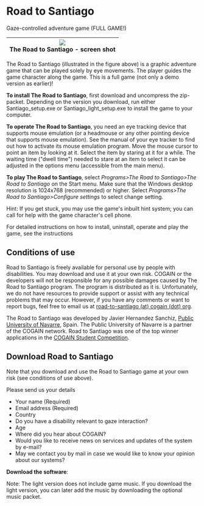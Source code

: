 

# Road to Santiago

Gaze-controlled adventure game (FULL GAME!) 

|![][1]<br>The Road to Santiago - screen shot<br>|
|---|


The Road to Santiago (illustrated in the figure above) is a graphic adventure game that can be played solely by eye movements. The player guides the game character along the game. This is a full game (not only a demo version as earlier)! 

**To install The Road to Santiago**, first download and uncompress the zip-packet. Depending on the version you download, run either Santiago_setup.exe or Santiago_light_setup.exe to install the game to your computer. 

**To operate The Road to Santiago**, you need an eye tracking device that supports mouse emulation (or a headmouse or any other pointing device that supports mouse emulation). See the manual of your eye tracker to find out how to activate its mouse emulation program. Move the mouse cursor to point an item by looking at it. Select the item by staring at it for a while. The waiting time ("dwell time") needed to stare at an item to select it can be adjusted in the options menu (accessible from the main menu). 

**To play The Road to Santiago**, select _Programs>The Road to Santiago>The Road to Santiago_ on the Start menu. Make sure that the Windows desktop resolution is 1024x768 (recommended) or higher. Select _Programs>The Road to Santiago>Configure settings_ to select change setting. 

Hint: If you get stuck, you may use the game's inbuilt hint system; you can call for help with the game character's cell phone. 

For detailed instructions on how to install, uninstall, operate and play the game, see the instructions 

##  Conditions of use 

Road to Santiago is freely available for personal use by people with disabilities. You may download and use it at your own risk. COGAIN or the developers will not be responsible for any possible damages caused by The Road to Santiago program. The program is distributed as it is. Unfortunately, we do not have resources to provide support or assist with any technical problems that may occur. However, if you have any comments or want to report bugs, feel free to email us at [road-to-santiago (at) cogain (dot) org][3]. 

The Road to Santiago was developed by Javier Hernandez Sanchiz, [Public University of Navarre][4], Spain. The Public University of Navarre is a partner of the COGAIN network. Road to Santiago was one of the top winner applications in the [COGAIN Student Competition][5]. 

##  Download Road to Santiago 

Note that you download and use the Road to Santiago game at your own risk (see conditions of use above). 

Please send us your details 

* Your name (Required) 
* Email address (Required) 
* Country 
* Do you have a disability relevant to gaze interaction? 
* Age 
* Where did you hear about COGAIN? 
* Would you like to receive news on services and updates of the system by e-mail? 
* May we contact you by mail in case we would like to know your opinion about our systems? 

**Download the software**: 

Note: The light version does not include game music. If you download the light version, you can later add the music by downloading the optional music packet. 

[1]: http://wiki.cogain.org/images/thumb/1/13/Road-to-santiago.jpg/180px-Road-to-santiago.jpg
[2]: http://wiki.cogain.org/skins/common/images/magnify-clip.png
[3]: mailto:road-to-santiago%40cogain.org
[4]: http://www.unavarra.es/english/
[5]: http://wiki.cogain.org/index.php/Second_Student_Competition "Second Student Competition"

  
<!--stackedit_data:
eyJoaXN0b3J5IjpbMTE5MDA4NDAyNl19
-->